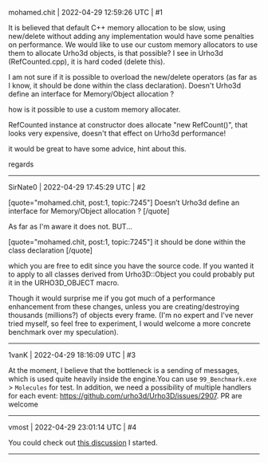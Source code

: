 mohamed.chit | 2022-04-29 12:59:26 UTC | #1

It is believed that default C++ memory allocation to be slow, using new/delete without adding any implementation would have some penalties on performance.
We would like to use our custom memory allocators to use them to allocate Urho3d objects, is that possible? I see in Urho3d (RefCounted.cpp), it is hard coded (delete this).

I am not sure if it is possible to overload the new/delete operators (as far as I know, it should be done within the class declaration).
Doesn't Urho3d define an interface for Memory/Object allocation ?

how is it possible to use a custom memory allocater.

RefCounted instance at constructor does allocate "new RefCount()", that looks very expensive, doesn't that effect on Urho3d performance!

it would be great to have some advice, hint about this.

regards

-------------------------

SirNate0 | 2022-04-29 17:45:29 UTC | #2

[quote="mohamed.chit, post:1, topic:7245"]
Doesn’t Urho3d define an interface for Memory/Object allocation ?
[/quote]

As far as I'm aware it does not. BUT...


[quote="mohamed.chit, post:1, topic:7245"]
it should be done within the class declaration
[/quote]

which you are free to edit since you have the source code. If you wanted it to apply to all classes derived from Urho3D::Object you could probably put it in the URHO3D_OBJECT macro.

Though it would surprise me if you got much of a performance enhancement from these changes, unless you are creating/destroying thousands (millions?) of objects every frame. (I'm no expert and I've never tried myself, so feel free to experiment, I would welcome a more concrete benchmark over my speculation).

-------------------------

1vanK | 2022-04-29 18:16:09 UTC | #3

At the moment, I believe that the bottleneck is a sending of messages, which is used quite heavily inside the engine.You can use `99_Benchmark.exe` > `Molecules` for test. In addition, we need a possibility of multiple handlers for each event: <https://github.com/urho3d/Urho3D/issues/2907>. PR are welcome

-------------------------

vmost | 2022-04-29 23:01:14 UTC | #4

You could check out [this discussion](https://discourse.urho3d.io/t/faster-allocations-with-pmr/7122) I started.

-------------------------

